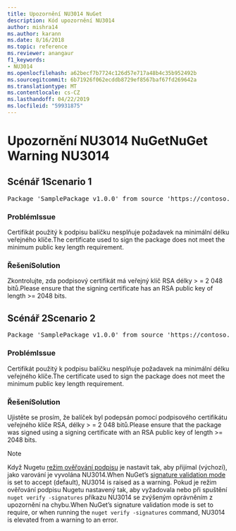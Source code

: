 ```yaml
---
title: Upozornění NU3014 NuGet
description: Kód upozornění NU3014
author: mishra14
ms.author: karann
ms.date: 8/16/2018
ms.topic: reference
ms.reviewer: anangaur
f1_keywords:
- NU3014
ms.openlocfilehash: a62becf7b7724c126d57e717a48b4c35b952492b
ms.sourcegitcommit: 6b71926f062ecddb8729ef8567baf67fd269642a
ms.translationtype: MT
ms.contentlocale: cs-CZ
ms.lasthandoff: 04/22/2019
ms.locfileid: "59931875"
---
```

# <a name="nuget-warning-nu3014"></a><span data-ttu-id="f5f79-103">Upozornění NU3014 NuGet</span><span class="sxs-lookup"><span data-stu-id="f5f79-103">NuGet Warning NU3014</span></span>

## <a name="scenario-1"></a><span data-ttu-id="f5f79-104">Scénář 1</span><span class="sxs-lookup"><span data-stu-id="f5f79-104">Scenario 1</span></span>

<pre>Package 'SamplePackage v1.0.0' from source 'https://contoso.com/index.json': The signing certificate does not meet a minimum public key length requirement.</pre>

### <a name="issue"></a><span data-ttu-id="f5f79-105">Problém</span><span class="sxs-lookup"><span data-stu-id="f5f79-105">Issue</span></span>

<span data-ttu-id="f5f79-106">Certifikát použitý k podpisu balíčku nesplňuje požadavek na minimální délku veřejného klíče.</span><span class="sxs-lookup"><span data-stu-id="f5f79-106">The certificate used to sign the package does not meet the minimum public key length requirement.</span></span>


### <a name="solution"></a><span data-ttu-id="f5f79-107">Řešení</span><span class="sxs-lookup"><span data-stu-id="f5f79-107">Solution</span></span>

<span data-ttu-id="f5f79-108">Zkontrolujte, zda podpisový certifikát má veřejný klíč RSA délky > = 2 048 bitů.</span><span class="sxs-lookup"><span data-stu-id="f5f79-108">Please ensure that the signing certificate has an RSA public key of length >= 2048 bits.</span></span>



## <a name="scenario-2"></a><span data-ttu-id="f5f79-109">Scénář 2</span><span class="sxs-lookup"><span data-stu-id="f5f79-109">Scenario 2</span></span>

<pre>Package 'SamplePackage v1.0.0' from source 'https://contoso.com/index.json': The primary signature's certificate does not meet a minimum public key length requirement.</pre>

### <a name="issue"></a><span data-ttu-id="f5f79-110">Problém</span><span class="sxs-lookup"><span data-stu-id="f5f79-110">Issue</span></span>

<span data-ttu-id="f5f79-111">Certifikát použitý k podpisu balíčku nesplňuje požadavek na minimální délku veřejného klíče.</span><span class="sxs-lookup"><span data-stu-id="f5f79-111">The certificate used to sign the package does not meet the minimum public key length requirement.</span></span>


### <a name="solution"></a><span data-ttu-id="f5f79-112">Řešení</span><span class="sxs-lookup"><span data-stu-id="f5f79-112">Solution</span></span>

<span data-ttu-id="f5f79-113">Ujistěte se prosím, že balíček byl podepsán pomocí podpisového certifikátu veřejného klíče RSA, délky > = 2 048 bitů.</span><span class="sxs-lookup"><span data-stu-id="f5f79-113">Please ensure that the package was signed using a signing certificate with an RSA public key of length >= 2048 bits.</span></span>


> [!Note]
> <span data-ttu-id="f5f79-114">Když Nugetu [režim ověřování podpisu](https://docs.microsoft.com/en-us/nuget/consume-packages/installing-signed-packages#configure-package-signature-requirements) je nastavit tak, aby přijímal (výchozí), jako varování je vyvolána NU3014.</span><span class="sxs-lookup"><span data-stu-id="f5f79-114">When NuGet’s [signature validation mode](https://docs.microsoft.com/en-us/nuget/consume-packages/installing-signed-packages#configure-package-signature-requirements) is set to accept (default), NU3014 is raised as a warning.</span></span> <span data-ttu-id="f5f79-115">Pokud je režim ověřování podpisu Nugetu nastavený tak, aby vyžadovala nebo při spuštění `nuget verify -signatures` příkazu NU3014 se zvýšeným oprávněním z upozornění na chybu.</span><span class="sxs-lookup"><span data-stu-id="f5f79-115">When NuGet’s signature validation mode is set to require, or when running the `nuget verify -signatures` command, NU3014 is elevated from a warning to an error.</span></span> 
